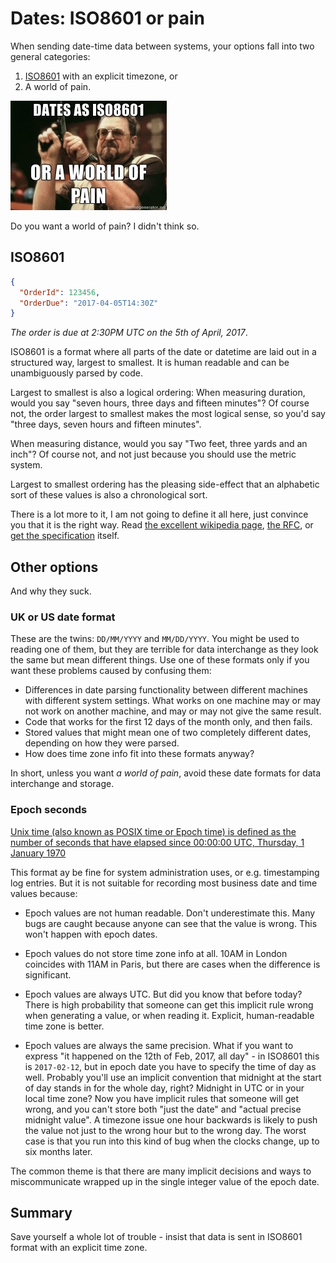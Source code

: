 # Dates: ISO8601 or pain

When sending date-time data between systems, your options fall into two general categories:
 
 1. [ISO8601](https://en.wikipedia.org/wiki/ISO_8601) with an explicit timezone, or 
 2. A world of pain.
 
![A world of pain](./images/iso8601_walter.jpg)

Do you want a world of pain? I didn't think so.
 
## ISO8601

```json
{
  "OrderId": 123456,
  "OrderDue": "2017-04-05T14:30Z"
}
```

*The order is due at 2:30PM UTC on the 5th of April, 2017*.

ISO8601 is a format where all parts of the date or datetime are laid out in a structured way, largest to smallest. It is human readable and can be unambiguously parsed by code.

Largest to smallest is also a logical ordering: When measuring duration, would you say "seven hours, three days and fifteen minutes"? Of course not, the order largest to smallest makes the most logical sense, so you'd say "three days, seven hours and fifteen minutes". 

When measuring distance, would you say "Two feet, three yards and an inch"? Of course not, and not just because you should use the metric system.

Largest to smallest ordering has the pleasing side-effect that an alphabetic sort of these values is also a chronological sort.

There is a lot more to it, I am not going to define it all here, just convince you that it is the right way. Read [the excellent wikipedia page](https://en.wikipedia.org/wiki/ISO_8601), [the RFC](https://tools.ietf.org/html/rfc3339), or [get the specification](http://www.iso.org/iso/home/standards/iso8601.htm) itself.
 
## Other options 

And why they suck.

### UK or US date format

These are the twins: `DD/MM/YYYY` and `MM/DD/YYYY`. You might be used to reading one of them, but they are terrible for data interchange as they look the same but mean different things. Use one of these formats only if you want these problems caused by confusing them:

* Differences in date parsing functionality between different machines with different system settings. What works on one machine may or may not work on another machine, and may or may not give the same result.
* Code that works for the first 12 days of the month only, and then fails.
* Stored values that might mean one of two completely different dates, depending on how they were parsed.
* How does time zone info fit into these formats anyway?

In short, unless you want _a world of pain_, avoid these date formats for data interchange and storage.

### Epoch seconds

[Unix time (also known as POSIX time or Epoch time) is defined as the number of seconds that have elapsed since 00:00:00 UTC, Thursday, 1 January 1970](https://en.wikipedia.org/wiki/Unix_time)

This format ay be fine for system administration uses, or e.g. timestamping log entries. But it is not suitable for recording most business date and time values because:

- Epoch values are not human readable. Don't underestimate this. Many bugs are caught because anyone can see that the value is wrong. This won't happen with epoch dates.

- Epoch values do not store time zone info at all. 10AM in London coincides with 11AM in Paris, but there are cases when the difference is significant. 

- Epoch values are always UTC. But did you know that before today? There is high probability that someone can get this implicit rule wrong when generating a value, or when reading it.  Explicit, human-readable time zone is better.


- Epoch values are always the same precision. What if you want to express "it happened on the 12th of Feb, 2017, all day" - in ISO8601 this is `2017-02-12`, but in epoch date you have to specify the time of day as well. Probably you'll use an implicit convention that midnight at the start of day stands in for the whole day, right? Midnight in UTC or in your local time zone?  Now you have implicit rules that someone will get wrong, and you can't store both "just the date" and "actual precise midnight value". A timezone issue one hour backwards is likely to push the value not just to the wrong hour but to the wrong day. The worst case is that you run into this kind of bug when the clocks change, up to six months later.

The common theme is that there are many implicit decisions and ways to miscommunicate wrapped up in the single integer value of the epoch date. 

## Summary

Save yourself a whole lot of trouble - insist that data is sent in ISO8601 format with an explicit time zone.
